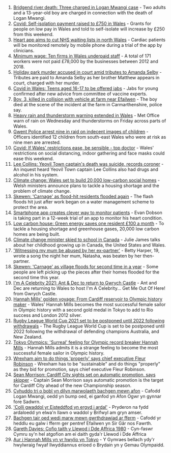 1. [Bridgend river death: Three charged in Logan Mwangi case](https://www.bbc.co.uk/news/uk-wales-58053074) - Two adults and a 13-year-old boy are charged in connection with the death of Logan Mwangi.
2. [Covid: Self-isolation payment raised to £750 in Wales](https://www.bbc.co.uk/news/uk-wales-politics-58093465) - Grants for people on low pay in Wales and told to self-isolate will increase by £250 from this weekend.
3. [Heart app aims to cut NHS waiting lists in north Wales](https://www.bbc.co.uk/news/uk-wales-58094104) - Cardiac patients will be monitored remotely by mobile phone during a trial of the app by clinicians.
4. [Minimum wage: Ten firms in Wales underpaid staff](https://www.bbc.co.uk/news/uk-wales-58094098) - A total of 171 workers were not paid £78,000 by the businesses between 2012 and 2018.
5. [Holiday park murder accused in court amid tributes to Amanda Selby](https://www.bbc.co.uk/news/uk-wales-58083395) - Tributes are paid to Amanda Selby as her brother Matthew appears in court, charged with her murder.
6. [Covid in Wales: Teens aged 16-17 to be offered jabs](https://www.bbc.co.uk/news/uk-wales-politics-58088296) - Jabs for young confirmed after new advice from committee of vaccine experts.
7. [Boy, 3, killed in collision with vehicle at farm near Efailwen](https://www.bbc.co.uk/news/uk-wales-58089814) - The boy died at the scene of the incident at the farm in Carmarthenshire, police say.
8. [Heavy rain and thunderstorm warning extended in Wales](https://www.bbc.co.uk/news/uk-wales-58087494) - Met Office warn of rain on Wednesday and thunderstorms on Friday across parts of Wales.
9. [Gwent Police arrest nine in raid on indecent images of children](https://www.bbc.co.uk/news/uk-wales-58089062) - Officers identified 12 children from south-east Wales who were at risk as nine men are arrested.
10. [Covid: If Wales' restrictions ease, be sensible - top doctor](https://www.bbc.co.uk/news/uk-wales-58074305) - Wales' restrictions on social distancing, indoor gathering and face masks could ease this weekend.
11. [Lee Collins: Yeovil Town captain's death was suicide, records coroner](https://www.bbc.co.uk/news/uk-england-somerset-58090985) - An inquest heard Yeovil Town captain Lee Collins also had drugs and alcohol in his system.
12. [Climate change: Wales set to build 20,000 low-carbon social homes](https://www.bbc.co.uk/news/uk-wales-58078894) - Welsh ministers announce plans to tackle a housing shortage and the problem of climate change.
13. [Skewen: 'Carnage' as flood-hit residents flooded again](https://www.bbc.co.uk/news/uk-wales-58077730) - The flash floods hit just after work began on a water management scheme to protect the area.
14. [Smartphone app creates clever way to monitor patients](https://www.bbc.co.uk/news/uk-wales-58091637) - Evan Dobson is taking part in a 12-week trial of an app to monitor his heart condition.
15. [Low carbon house: Green energy saves one resident £100 a month](https://www.bbc.co.uk/news/uk-wales-58089068) - To tackle a housing shortage and greenhouse gases, 20,000 low carbon homes are being built.
16. [Climate change minister skied to school in Canada](https://www.bbc.co.uk/news/uk-wales-58083390) - Julie James talks about her childhood growing up in Canada, the United States and Wales.
17. ['Witnessing my mum be abused by her ex-partner'](https://www.bbc.co.uk/news/uk-58063101) - Betty Harper, 19, wrote a song the night her mum, Natasha, was beaten by her then-partner.
18. [Skewen: 'Carnage' as village floods for second time in a year](https://www.bbc.co.uk/news/uk-wales-58080833) - Some people are left picking up the pieces after their homes flooded for the second time this year.
19. [I'm A Celebrity 2021: Ant & Dec to return to Gwrych Castle](https://www.bbc.co.uk/news/uk-wales-58071771) - Ant and Dec are returning to Wales to host I'm A Celebrity... Get Me Out Of Here! from Gwrych Castle.
20. [Hannah Mills' golden voyage: From Cardiff reservoir to Olympic history maker](https://www.bbc.co.uk/sport/olympics/58023441) - Wales' Hannah Mills becomes the most successful female sailor in Olympic history with a second gold medal in Tokyo to add to Rio success and London 2012 silver.
21. [Rugby League World Cup 2021 set to be postponed until 2022 following withdrawals](https://www.bbc.co.uk/sport/rugby-league/57630566) - The Rugby League World Cup is set to be postponed until 2022 following the withdrawal of defending champions Australia, and New Zealand.
22. [Tokyo Olympics: 'Surreal' feeling for Olympic record breaker Hannah Mills](https://www.bbc.co.uk/sport/av/olympics/58089435) - Hannah Mills admits it is a strange feeling to become the most successful female sailor in Olympic history.
23. [Wrexham aim to do things 'properly' says chief executive Fleur Robinson](https://www.bbc.co.uk/sport/football/58077259) - Wrexham has to be "sustainable" and do things "properly" as they bid for promotion, says chief executive Fleur Robinson.
24. [Sean Morrison: Cardiff City sights set on automatic promotion, says skipper](https://www.bbc.co.uk/sport/football/58080763) - Captain Sean Morrison says automatic promotion is the target for Cardiff City ahead of the new Championship season.
25. [Cyhuddo tri o bobl yn dilyn marwolaeth bachgen mewn afon](https://www.bbc.co.uk/newyddion/58097596) - Cafodd Logan Mwangi, oedd yn bump oed, ei ganfod yn Afon Ogwr yn gynnar fore Sadwrn.
26. ['Colli gwaddol yr Eisteddfod yn ergyd i ardal'](https://www.bbc.co.uk/newyddion/58092385) - Pryderon na fydd ardaloedd yn elwa'n llawn o waddol y Brifwyl am gryn amser.
27. [Bachgen tair oed wedi marw mewn gwrthdrawiad ar fferm](https://www.bbc.co.uk/newyddion/58088218) - Cafodd yr heddlu eu galw i fferm ger pentref Efailwen yn Sir Gâr nos Fawrth.
28. [Gareth Davies: Cofio taith y Llewod i Dde Affrica 1980](https://www.bbc.co.uk/newyddion/58087754) - Cyn-faswr Cymru sy'n hel atgofion am ei daith gyda'r Llewod i Dde Affrica
29. [Aur i Hannah Mills yn yr hwylio yn Tokyo](https://www.bbc.co.uk/newyddion/58084682) - Y Gymraes bellach ydy'r hwylwraig fwyaf llwyddiannus erioed o Brydain yn y Gemau Olympaidd.
